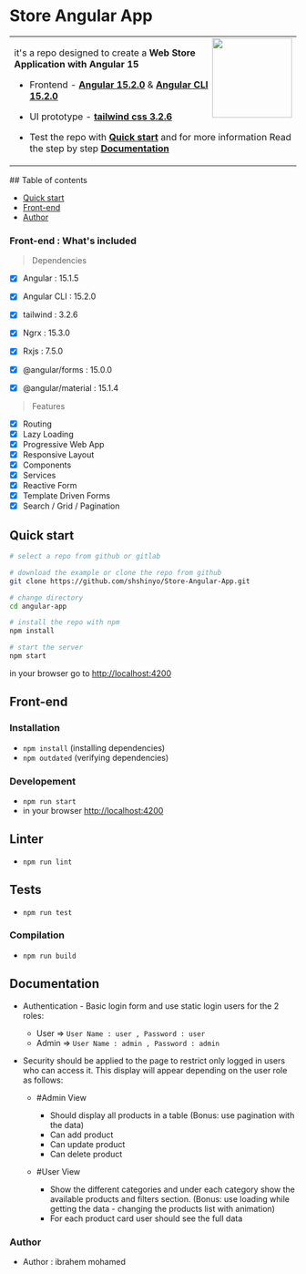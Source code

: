  # Store Angular App

<table>
<tr>
<td>
  <a href="https://www.stc.com.sa/content/stc/sa/ar/personal/home.html">
    <img src="https://dl.memuplay.com/new_market/img/com.stc.icon.2023-02-08-21-55-24.png" align="right"
    width="140" height="140">
  </a>

it's a repo designed to create a **Web Store Application with Angular 15**


* Frontend - [**Angular 15.2.0**](https://github.com/angular/angular/releases) & [**Angular CLI 15.2.0**](https://github.com/angular/angular-cli/releases/)

* UI prototype - [**tailwind css 3.2.6**](https://www.npmjs.com/package/tailwindcss) 


*  Test the repo with [**Quick start**](#quick-start) and for more information Read the step by step [**Documentation**](#Documentation) 


</td>
</tr>
</table>
## Table of contents

- [Quick start](#quick-start)
- [Front-end](#front-end)
- [Author](#author)

### Front-end : What's included
> Dependencies
- [x] Angular : 15.1.5
- [x] Angular CLI : 15.2.0
- [x] tailwind : 3.2.6
- [x] Ngrx : 15.3.0
- [x] Rxjs : 7.5.0
- [x] @angular/forms : 15.0.0
- [x] @angular/material : 15.1.4


> Features
- [x] Routing
- [x] Lazy Loading
- [x] Progressive Web App
- [x] Responsive Layout
- [x] Components
- [x] Services
- [x] Reactive Form
- [x] Template Driven Forms
- [x] Search / Grid / Pagination

## Quick start

```bash
# select a repo from github or gitlab

# download the example or clone the repo from github
git clone https://github.com/shshinyo/Store-Angular-App.git

# change directory
cd angular-app

# install the repo with npm
npm install

# start the server
npm start

```
in your browser go to [http://localhost:4200](http://localhost:4200) 


## Front-end

### Installation
* `npm install` (installing dependencies)
* `npm outdated` (verifying dependencies)

### Developement
* `npm run start`
* in your browser [http://localhost:4200](http://localhost:4200) 

## Linter
* `npm run lint`

## Tests
* `npm run test`

### Compilation
* `npm run build`      


## Documentation

- Authentication - Basic login form and use static login users for the 2 roles:

  - User => `User Name : user , Password : user `
  - Admin => `User Name : admin , Password : admin `

- Security should be applied to the page to restrict only logged in users who can access it.
  This display will appear depending on the user role as follows:

  - #Admin View

    - Should display all products in a table (Bonus: use pagination with the data)
    - Can add product
    - Can update product
    - Can delete product

  - #User View

    - Show the different categories and under each category show the available products and filters section. (Bonus: use loading while getting the data - changing the products list with animation)
    - For each product card user should see the full data

### Author
* Author  : ibrahem mohamed

